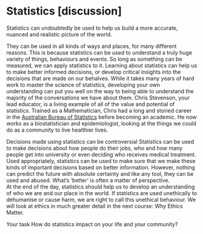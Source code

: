 # Statistics [discussion]


Statistics can undoubtedly be used to help us build a more accurate, nuanced and realistic picture of the world.

They can be used in all kinds of ways and places, for many different reasons.  This is because statistics can be used to understand a truly huge variety of things, behaviours and events.  So long as something can be measured, we can apply statistics to it.
Learning about statistics can help us to make better informed decisions, or develop critical insights into the decisions that are made on our behalves.  While it takes many years of hard work to master the science of statistics, developing your own understanding can put you well on the way to being able to understand the majority of the conversations we have about them.
Chris Stevenson, your lead educator, is a living example of all of the value and potential of statistics.  Trained as a Mathematician, Chris had a long and storied career in the [Australian Bureau of Statistics](http://www.abs.gov.au) before becoming an academic.  He now works as a biostatistician and epidemiologist, looking at the things we could do as a community to live healthier lives.

Decisions made using statistics can be controversial
Statistics can be used to make decisions about how people do their jobs, who and how many people get into university or even deciding who receives medical treatment.
Used appropriately, statistics can be used to make sure that we make these kinds of important decisions based on better information.
However, nothing can predict the future with absolute certainty and like any tool, they can be used and abused.  What’s ‘better’ is often a matter of perspective.  
At the end of the day, statistics should help us to develop an understanding of who we are and our place in the world.  If statistics are used unethically to dehumanise or cause harm, we are right to call this unethical behaviour.  We will look at ethics in much greater detail in the next course: Why Ethics Matter.

Your task 
How do statistics impact on your life and your community?

